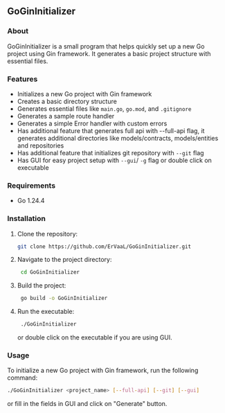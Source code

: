 ## GoGinInitializer

### About
GoGinInitializer is a small program that helps quickly set up a new Go project using Gin framework.
It generates a basic project structure with essential files.

### Features
- Initializes a new Go project with Gin framework
- Creates a basic directory structure
- Generates essential files like `main.go`, `go.mod`, and `.gitignore`
- Generates a sample route handler
- Generates a simple Error handler with custom errors
- Has additional feature that generates full api with --full-api flag, it generates additional directories like models/contracts, models/entities and repositories
- Has additional feature that initializes git repository with `--git` flag
- Has GUI for easy project setup with `--gui`/ `-g` flag or double click on executable

### Requirements
- Go 1.24.4

### Installation
1. Clone the repository:
   ```bash
   git clone https://github.com/ErVaaL/GoGinInitializer.git
   ```
2. Navigate to the project directory:
   ```bash
    cd GoGinInitializer
   ```
3. Build the project:
   ```bash
    go build -o GoGinInitializer
   ```
4. Run the executable:
   ```bash
    ./GoGinInitializer
   ```
   or double click on the executable if you are using GUI.

### Usage
To initialize a new Go project with Gin framework, run the following command:
```bash
./GoGinInitializer <project_name> [--full-api] [--git] [--gui]
```
or fill in the fields in GUI and click on "Generate" button.


